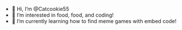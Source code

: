 - 👋 Hi, I’m @Catcookie55
- 👀 I’m interested in food, food, and coding!
- 🌱 I’m currently learning how to find meme games with embed code!

<!---
Catcookie55/Catcookie55 is a ✨ special ✨ repository because its `README.md` (this file) appears on your GitHub profile.
You can click the Preview link to take a look at your changes.
--->
